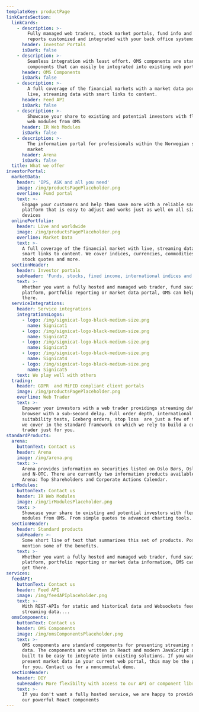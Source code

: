 ```yaml
---
templateKey: productPage
linkCardsSection:
  linkCards:
    - description: >-
        Fully managed web traders, stock market portals, fund info and portfolio
        reports customized and integrated with your back office systems.
      header: Investor Portals
      isDark: false
    - description: >-
        Seamless integration with least effort. OMS components are standard
        components that can easily be integrated into existing web portals.
      header: OMS Components
      isDark: false
    - description: >-
        A full coverage of the financial markets with a market data portal with
        live, streaming data with smart links to content.
      header: Feed API
      isDark: false
    - description: >-
        Showcase your share to existing and potential investors with flexible
        web modules from OMS
      header: IR Web Modules
      isDark: false
    - description: >-
        The information portal for professionals within the Norwegian securities
        market 
      header: Arena
      isDark: false
  title: What we offer
investorPortal:
  marketData:
    header: 'IPS, ASK and all you need'
    image: /img/productsPagePlaceholder.png
    overline: Fund portal
    text: >-
      Engage your customers and help them save more with a reliable savings
      platform that is easy to adjust and works just as well on all size of
      devices
  onlinePortfolio:
    header: Live and worldwide
    image: /img/productsPagePlaceholder.png
    overline: Market Data
    text: >-
      A full coverage of the financial market with live, streaming data with
      smart links to content. We cover indices, currencies, commodities, fund,
      stock quotes and more.
  sectionHeader:
    header: Investor portals
    subHeader: 'Funds, stocks, fixed income, international indices and more'
    text: >-
      Whether you want a fully hosted and managed web trader, fund savings
      platform, portfolio reporting or market data portal, OMS can help you get
      there.
  serviceIntegrations:
    header: Service integrations
    integrationsLogos:
      - logo: /img/signicat-logo-black-medium-size.png
        name: Signicat1
      - logo: /img/signicat-logo-black-medium-size.png
        name: Signicat2
      - logo: /img/signicat-logo-black-medium-size.png
        name: Signicat3
      - logo: /img/signicat-logo-black-medium-size.png
        name: Signicat4
      - logo: /img/signicat-logo-black-medium-size.png
        name: Signicat5
    text: We play well with others
  trading:
    header: GDPR  and MiFID compliant client portals
    image: /img/productsPagePlaceholder.png
    overline: Web Trader
    text: >-
      Empower your investors with a web trader providings streaming data to the
      browser with a sub-second delay. Full order depth, international data,
      suitability tests, Iceberg orders, stop loss  are just a few of the things
      we cover in the standard framework on which we rely to build a customized
      trader just for you.
standardProducts:
  arena:
    buttonText: Contact us
    header: Arena
    image: /img/arena.png
    text: >-
      Arena provides information on securities listed on Oslo Børs, Oslo Axess
      and N-OTC. There are currently two information products available in
      Arena: Top Shareholders and Corporate Actions Calendar.
  irModules:
    buttonText: Contact us
    header: IR Web Modules
    image: /img/irModulesPlaceholder.png
    text: >
      Showcase your share to existing and potential investors with flexible web
      modules from OMS. From simple quotes to advanced charting tools.
  sectionHeader:
    header: Standard products
    subHeader: >-
      Some short line of text that summarizes this set of products. Possibly
      mention some of the benefits.
    text: >-
      Whether you want a fully hosted and managed web trader, fund savings
      platform, portfolio reporting or market data information, OMS can help you
      get there.
services:
  feedAPI:
    buttonText: Contact us
    header: Feed API
    image: /img/feedAPIplaceholder.png
    text: >-
      With REST-APIs for static and historical data and Websockets feed for
      streaming data....
  omsComponents:
    buttonText: Contact us
    header: OMS Components
    image: /img/omsComponentsPlaceholder.png
    text: >-
      OMS components are standard components for presenting streaming market
      data. The components are written in React and modern JavaScript and are
      built to be easy to integrate into existing solutions. If you want to
      present market data in your current web portal, this may be the product
      for you. Contact us for a noncommital demo.
  sectionHeader:
    header: DIY
    subHeader: More flexibilty with access to our API or component library
    text: >-
      If you don't want a fully hosted service, we are happy to provide APIs or
      our powerful React components
---
```


